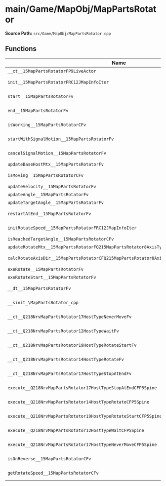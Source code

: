 # main/Game/MapObj/MapPartsRotator

**Source Path:** `src/Game/MapObj/MapPartsRotator.cpp`

## Functions

| Name | Address | Match % |
|------|---------|---------|
| `__ct__15MapPartsRotatorFP9LiveActor` | `0x8025EC6C` | :x: (0.0%) |
| `init__15MapPartsRotatorFRC12JMapInfoIter` | `0x8025ED34` | :white_check_mark: (100.0%) |
| `start__15MapPartsRotatorFv` | `0x8025EE14` | :white_check_mark: (100.0%) |
| `end__15MapPartsRotatorFv` | `0x8025EE5C` | :white_check_mark: (100.0%) |
| `isWorking__15MapPartsRotatorCFv` | `0x8025EE64` | :white_check_mark: (100.0%) |
| `startWithSignalMotion__15MapPartsRotatorFv` | `0x8025EEB8` | :white_check_mark: (100.0%) |
| `cancelSignalMotion__15MapPartsRotatorFv` | `0x8025EEF8` | :white_check_mark: (100.0%) |
| `updateBaseHostMtx__15MapPartsRotatorFv` | `0x8025EF3C` | :x: (0.0%) |
| `isMoving__15MapPartsRotatorCFv` | `0x8025F0BC` | :white_check_mark: (100.0%) |
| `updateVelocity__15MapPartsRotatorFv` | `0x8025F0C4` | :x: (0.0%) |
| `updateAngle__15MapPartsRotatorFv` | `0x8025F224` | :x: (0.0%) |
| `updateTargetAngle__15MapPartsRotatorFv` | `0x8025F2A0` | :x: (0.0%) |
| `restartAtEnd__15MapPartsRotatorFv` | `0x8025F318` | :white_check_mark: (100.0%) |
| `initRotateSpeed__15MapPartsRotatorFRC12JMapInfoIter` | `0x8025F398` | :x: (97.6%) |
| `isReachedTargetAngle__15MapPartsRotatorCFv` | `0x8025F43C` | :x: (0.0%) |
| `updateRotateMtx__15MapPartsRotatorFQ215MapPartsRotator8AxisTypef` | `0x8025F4CC` | :x: (0.0%) |
| `calcRotateAxisDir__15MapPartsRotatorCFQ215MapPartsRotator8AxisTypePQ29JGeometry8TVec3<f>` | `0x8025F628` | :x: (33.3%) |
| `exeRotate__15MapPartsRotatorFv` | `0x8025F68C` | :x: (0.0%) |
| `exeRotateStart__15MapPartsRotatorFv` | `0x8025F770` | :x: (0.0%) |
| `__dt__15MapPartsRotatorFv` | `0x8025F834` | :white_check_mark: (100.0%) |
| `__sinit_\MapPartsRotator_cpp` | `0x8025F88C` | :white_check_mark: (100.0%) |
| `__ct__Q218NrvMapPartsRotator17HostTypeNeverMoveFv` | `0x8025F8D0` | :white_check_mark: (100.0%) |
| `__ct__Q218NrvMapPartsRotator12HostTypeWaitFv` | `0x8025F8E0` | :white_check_mark: (100.0%) |
| `__ct__Q218NrvMapPartsRotator19HostTypeRotateStartFv` | `0x8025F8F0` | :white_check_mark: (100.0%) |
| `__ct__Q218NrvMapPartsRotator14HostTypeRotateFv` | `0x8025F900` | :white_check_mark: (100.0%) |
| `__ct__Q218NrvMapPartsRotator17HostTypeStopAtEndFv` | `0x8025F910` | :white_check_mark: (100.0%) |
| `execute__Q218NrvMapPartsRotator17HostTypeStopAtEndCFP5Spine` | `0x8025F920` | :white_check_mark: (100.0%) |
| `execute__Q218NrvMapPartsRotator14HostTypeRotateCFP5Spine` | `0x8025F964` | :white_check_mark: (100.0%) |
| `execute__Q218NrvMapPartsRotator19HostTypeRotateStartCFP5Spine` | `0x8025F96C` | :white_check_mark: (100.0%) |
| `execute__Q218NrvMapPartsRotator12HostTypeWaitCFP5Spine` | `0x8025F974` | :white_check_mark: (100.0%) |
| `execute__Q218NrvMapPartsRotator17HostTypeNeverMoveCFP5Spine` | `0x8025F978` | :white_check_mark: (100.0%) |
| `isOnReverse__15MapPartsRotatorCFv` | `0x8025F97C` | :white_check_mark: (100.0%) |
| `getRotateSpeed__15MapPartsRotatorCFv` | `0x8025F984` | :white_check_mark: (100.0%) |